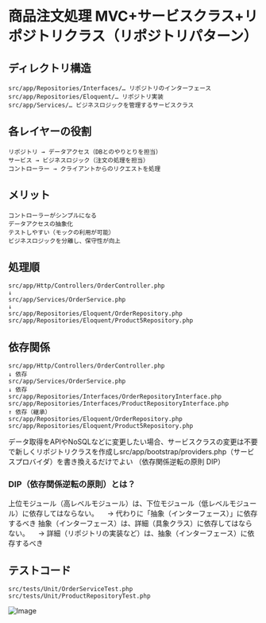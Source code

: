 # 商品注文処理 MVC+サービスクラス+リポジトリクラス（リポジトリパターン）

## ディレクトリ構造
```
src/app/Repositories/Interfaces/… リポジトリのインターフェース
src/app/Repositories/Eloquent/… リポジトリ実装
src/app/Services/… ビジネスロジックを管理するサービスクラス
```

## 各レイヤーの役割
```
リポジトリ → データアクセス（DBとのやりとりを担当）
サービス → ビジネスロジック（注文の処理を担当）
コントローラー → クライアントからのリクエストを処理
```

## メリット
```
コントローラーがシンプルになる
データアクセスの抽象化
テストしやすい（モックの利用が可能）
ビジネスロジックを分離し、保守性が向上
```

## 処理順
```
src/app/Http/Controllers/OrderController.php
↓
src/app/Services/OrderService.php
↓
src/app/Repositories/Eloquent/OrderRepository.php
src/app/Repositories/Eloquent/Product5Repository.php
```

## 依存関係
```
src/app/Http/Controllers/OrderController.php
↓ 依存
src/app/Services/OrderService.php
↓ 依存
src/app/Repositories/Interfaces/OrderRepositoryInterface.php
src/app/Repositories/Interfaces/ProductRepositoryInterface.php
↑ 依存（継承）
src/app/Repositories/Eloquent/OrderRepository.php
src/app/Repositories/Eloquent/Product5Repository.php
```
データ取得をAPIやNoSQLなどに変更したい場合、サービスクラスの変更は不要で新しくリポジトリクラスを作成しsrc/app/bootstrap/providers.php（サービスプロバイダ）を書き換えるだけでよい
（依存関係逆転の原則 DIP）

### DIP（依存関係逆転の原則）とは？
上位モジュール（高レベルモジュール）は、下位モジュール（低レベルモジュール）に依存してはならない。
　→ 代わりに「抽象（インターフェース）」に依存するべき
抽象（インターフェース）は、詳細（具象クラス）に依存してはならない。
　→ 詳細（リポジトリの実装など）は、抽象（インターフェース）に依存するべき


## テストコード
```
src/tests/Unit/OrderServiceTest.php
src/tests/Unit/ProductRepositoryTest.php
```
![Image](https://github.com/user-attachments/assets/21f6a1f2-3dc2-45ef-9a6b-3bfe322584c5)